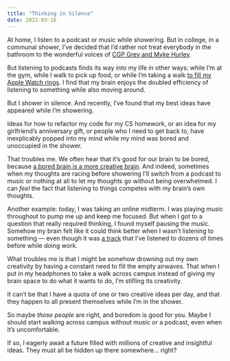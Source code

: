```yaml
---
title: "Thinking in Silence"
date: 2022-03-16
---
```


At home, I listen to a podcast or music while showering. But in college, in a communal shower, I’ve decided that I’d rather not treat everybody in the bathroom to the wonderful voices of [CGP Grey and Myke Hurley](https://www.relay.fm/cortex/).

But listening to podcasts finds its way into my life in other ways: while I’m at the gym, while I walk to pick up food, or while I’m taking a walk [to fill my Apple Watch rings](https://benborgers.com/posts/2022-01-14#i-wanna-close-my-apple-watch-rings-every-day-this-year). I find that my brain enjoys the doubled efficiency of listening to something while also moving around.

But I shower in silence. And recently, I’ve found that my best ideas have appeared while I’m showering.

Ideas for how to refactor my code for my CS homework, or an idea for my girlfriend’s anniversary gift, or people who I need to get back to, have inexplicably popped into my mind while my mind was bored and unoccupied in the shower.

That troubles me. We often hear that it’s good for our brain to be bored, because [a bored brain is a more creative brain](https://www.nytimes.com/2019/02/02/opinion/sunday/children-bored.html). And indeed, sometimes when my thoughts are racing before showering I’ll switch from a podcast to music or nothing at all to let my thoughts go without being overwhelmed. I can _feel_ the fact that listening to things competes with my brain’s own thoughts.

Another example: today, I was taking an online midterm. I was playing music throughout to pump me up and keep me focused. But when I got to a question that really required thinking, I found myself pausing the music. Somehow my brain felt like it could think better when I wasn’t listening to something — even though it was [a track](https://www.youtube.com/watch?v=uWzkK7tUjaU) that I’ve listened to dozens of times before while doing work.

What troubles me is that I might be somehow drowning out my own creativity by having a constant need to fill the empty airwaves. That when I put in my headphones to take a walk across campus instead of giving my brain space to do what it wants to do, I’m stifling its creativity.

It can’t be that I have a quota of one or two creative ideas per day, and that they happen to all present themselves while I’m in the shower.

So maybe _those people_ are right, and boredom is good for you. Maybe I should start walking across campus without music or a podcast, even when it’s uncomfortable.

If so, I eagerly await a future filled with millions of creative and insightful ideas. They must all be hidden up there somewhere... right?
